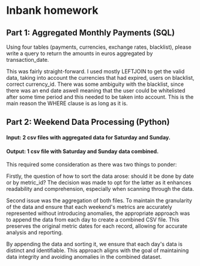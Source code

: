 # Inbank homework

## Part 1: Aggregated Monthly Payments (SQL)

Using four tables (payments, currencies, exchange rates, blacklist), please write a query to return the amounts in euros aggregated by transaction_date.

This was fairly straight-forward. I used mostly LEFTJOIN to get the valid data, taking into account the currencies that had expired, users on blacklist, correct currency_id. There was some ambiguity with the blacklist, since there was an end date aswell meaning that the user could be whitelisted after some time period and this needed to be taken into account. This is the main reason the WHERE clause is as long as it is.

## Part 2: Weekend Data Processing (Python)

#### Input: 2 csv files with aggregated data for Saturday and Sunday.

####  Output: 1 csv file with Saturday and Sunday data combined.

This required some consideration as there was two things to ponder:

Firstly, the question of how to sort the data arose: should it be done by date or by metric_id? The decision was made to opt for the latter as it enhances readability and comprehension, especially when scanning through the data.

Second issue was the aggregation of both files. To maintain the granularity of the data and ensure that each weekend's metrics are accurately represented without introducing anomalies, the appropriate approach was to append the data from each day to create a combined CSV file. This preserves the original metric dates for each record, allowing for accurate analysis and reporting.

By appending the data and sorting it, we ensure that each day's data is distinct and identifiable. This approach aligns with the goal of maintaining data integrity and avoiding anomalies in the combined dataset. 



